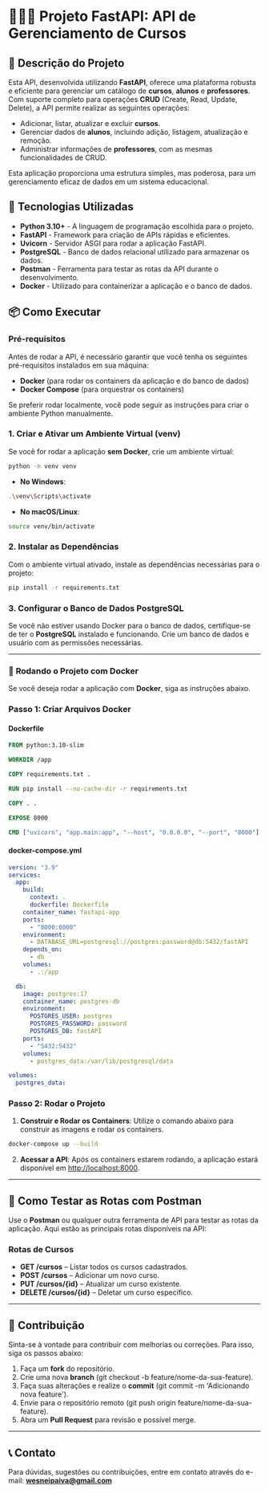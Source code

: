 
# 👨🏻‍💻 Projeto FastAPI: API de Gerenciamento de Cursos

## 📄 Descrição do Projeto
Esta API, desenvolvida utilizando **FastAPI**, oferece uma plataforma robusta e eficiente para gerenciar um catálogo de **cursos**, **alunos** e **professores**. Com suporte completo para operações **CRUD** (Create, Read, Update, Delete), a API permite realizar as seguintes operações:

- Adicionar, listar, atualizar e excluir **cursos**.
- Gerenciar dados de **alunos**, incluindo adição, listagem, atualização e remoção.
- Administrar informações de **professores**, com as mesmas funcionalidades de CRUD.

Esta aplicação proporciona uma estrutura simples, mas poderosa, para um gerenciamento eficaz de dados em um sistema educacional.

## 🚀 Tecnologias Utilizadas
- **Python 3.10+** - A linguagem de programação escolhida para o projeto.
- **FastAPI** - Framework para criação de APIs rápidas e eficientes.
- **Uvicorn** - Servidor ASGI para rodar a aplicação FastAPI.
- **PostgreSQL** - Banco de dados relacional utilizado para armazenar os dados.
- **Postman** - Ferramenta para testar as rotas da API durante o desenvolvimento.
- **Docker** - Utilizado para containerizar a aplicação e o banco de dados.

## 📦 Como Executar

### Pré-requisitos
Antes de rodar a API, é necessário garantir que você tenha os seguintes pré-requisitos instalados em sua máquina:

- **Docker** (para rodar os containers da aplicação e do banco de dados)
- **Docker Compose** (para orquestrar os containers)

Se preferir rodar localmente, você pode seguir as instruções para criar o ambiente Python manualmente.

### 1. Criar e Ativar um Ambiente Virtual (venv)
Se você for rodar a aplicação **sem Docker**, crie um ambiente virtual:

```bash
python -m venv venv
```

- **No Windows**:
```bash
.\venv\Scripts\activate
```

- **No macOS/Linux**:
```bash
source venv/bin/activate
```

### 2. Instalar as Dependências
Com o ambiente virtual ativado, instale as dependências necessárias para o projeto:

```bash
pip install -r requirements.txt
```

### 3. Configurar o Banco de Dados PostgreSQL
Se você não estiver usando Docker para o banco de dados, certifique-se de ter o **PostgreSQL** instalado e funcionando. Crie um banco de dados e usuário com as permissões necessárias.

---

### 🐳 **Rodando o Projeto com Docker**

Se você deseja rodar a aplicação com **Docker**, siga as instruções abaixo.

### Passo 1: Criar Arquivos Docker

#### **Dockerfile**

```Dockerfile
FROM python:3.10-slim

WORKDIR /app

COPY requirements.txt .

RUN pip install --no-cache-dir -r requirements.txt

COPY . .

EXPOSE 8000

CMD ["uvicorn", "app.main:app", "--host", "0.0.0.0", "--port", "8000"]
```

#### **docker-compose.yml**

```yaml
version: "3.9"
services:
  app:
    build:
      context: .
      dockerfile: Dockerfile
    container_name: fastapi-app
    ports:
      - "8000:8000"
    environment:
      - DATABASE_URL=postgresql://postgres:password@db:5432/fastAPI
    depends_on:
      - db
    volumes:
      - .:/app

  db:
    image: postgres:17
    container_name: postgres-db
    environment:
      POSTGRES_USER: postgres
      POSTGRES_PASSWORD: password
      POSTGRES_DB: fastAPI
    ports:
      - "5432:5432"
    volumes:
      - postgres_data:/var/lib/postgresql/data

volumes:
  postgres_data:
```

### Passo 2: Rodar o Projeto

1. **Construir e Rodar os Containers**: Utilize o comando abaixo para construir as imagens e rodar os containers.

```bash
docker-compose up --build
```

2. **Acessar a API**: Após os containers estarem rodando, a aplicação estará disponível em [http://localhost:8000](http://localhost:8000).

---

## 🚀 Como Testar as Rotas com Postman

Use o **Postman** ou qualquer outra ferramenta de API para testar as rotas da aplicação. Aqui estão as principais rotas disponíveis na API:

### **Rotas de Cursos**  
- **GET /cursos** – Listar todos os cursos cadastrados.
- **POST /cursos** – Adicionar um novo curso.
- **PUT /cursos/{id}** – Atualizar um curso existente.
- **DELETE /cursos/{id}** – Deletar um curso específico.

---

## 📄 Contribuição
Sinta-se à vontade para contribuir com melhorias ou correções. Para isso, siga os passos abaixo:

1. Faça um **fork** do repositório.
2. Crie uma nova **branch** (git checkout -b feature/nome-da-sua-feature).
3. Faça suas alterações e realize o **commit** (git commit -m 'Adicionando nova feature').
4. Envie para o repositório remoto (git push origin feature/nome-da-sua-feature).
5. Abra um **Pull Request** para revisão e possível merge.

---

## 📞 Contato
Para dúvidas, sugestões ou contribuições, entre em contato através do e-mail: **wesneipaiva@gmail.com**
